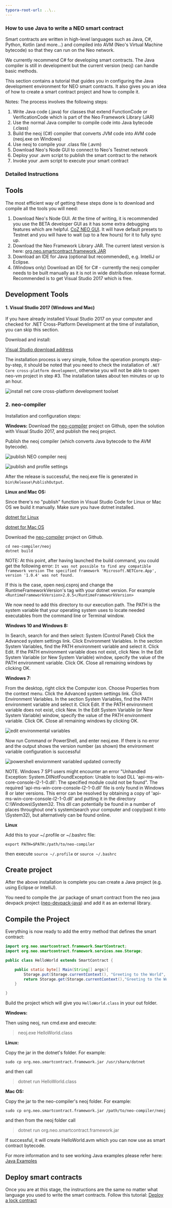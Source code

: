 ```yaml
---
typora-root-url: ..\..
---
```


### How to use Java to write a NEO smart contract

Smart contracts are written in high-level languages such as Java, C#, Python, Kotlin (and more...) and compiled into AVM (Neo's Virtual Machine bytecode) so that they can run on the Neo network.

We currently recommend C# for developing smart contracts. The Java compiler is still in development but the current version (neoj) can handle basic methods.

This section contains a tutorial that guides you in configuring the Java development environment for NEO smart contracts. It also gives you an idea of ​​how to create a smart contract project and how to compile it.

Notes: The process involves the following steps:
1. Write Java code (.java) for classes that extend FunctionCode or VerificationCode which is part of the Neo Framework Library (JAR)
2. Use the normal Java compiler to compile code into Java bytecode (.class)
3. Build the neoj (C#) compiler that converts JVM code into AVM code (neoj.exe on Windows)
4. Use neoj to compile your .class file (.avm)
5. Download Neo's Node GUI to connect to Neo's Testnet network
6. Deploy your .avm script to publish the smart contract to the network
7. Invoke your .avm script to execute your smart contract

### Detailed Instructions

## Tools

The most efficient way of getting these steps done is to download and compile all the tools you will need:

1. Download Neo's Node GUI. At the time of writing, it is recommended you use the BETA developer GUI as it has some extra debugging features which are helpful. [CoZ NEO GUI](https://github.com/CityOfZion/neo-gui-developer). It will have default presets to Testnet and you will have to wait (up to a few hours) for it to fully sync up.
2. Download the Neo Framework Library JAR. The current latest version is here: [org.neo.smartcontract.framework JAR](https://github.com/CityOfZion/neo-java-sdk/blob/master/target/org.neo.smartcontract.framework.jar)
3. Download an IDE for Java (optional but recommended), e.g. IntelliJ or Eclipse.
4. (Windows only) Download an IDE for C# - currently the neoj compiler needs to be built manually as it is not in wide distribution release format. Recommended is to get Visual Studio 2017 which is free.

## Development Tools


#### 1. Visual Studio 2017 (Windows and Mac)

If you have already installed Visual Studio 2017 on your computer and checked for .NET Cross-Platform Development at the time of installation, you can skip this section.

Download and install:

[Visual Studio download address](https://www.visualstudio.com/products/visual-studio-community-vs)

The installation process is very simple, follow the operation prompts step-by-step, it should be noted that you need to check the installation of `.NET Core cross-platform development`, otherwise you will not be able to open neo-vm project in step #3. The installation takes about ten minutes or up to an hour.

![install net core cross-platform development toolset](../assets/install_core_cross_platform_development_toolset.png)

### 2. neo-compiler

Installation and configuration steps:

**Windows:**
Download the [neo-compiler](https://github.com/neo-project/neo-compiler) project on Github, open the solution with Visual Studio 2017, and publish the neoj project.

Publish the neoj compiler (which converts Java bytecode to the AVM bytecode).

![publish NEO compiler neoj](../assets/publish_neo_compiler_neoj.png)

![publish and profile settings](../assets/publish_and_profile_settings.png)

After the release is successful, the neoj.exe file is generated in `bin\Release\PublishOutput`.

**Linux and Mac OS:**

Since there's no "publish" function in Visual Studio Code for Linux or Mac OS we build it manually.
Make sure you have dotnet installed.

[dotnet for Linux](https://docs.microsoft.com/en-us/dotnet/core/linux-prerequisites?tabs=netcore2x#install-net-core-for-ubuntu-1404-ubuntu-1604-ubuntu-1610--linux-mint-17-linux-mint-18-64-bit)

[dotnet for Mac OS](https://docs.microsoft.com/en-us/dotnet/core/macos-prerequisites?tabs=netcore2x#supported-macos-versions)

Download the [neo-compiler](https://github.com/neo-project/neo-compiler) project on Github.

```
cd neo-compiler/neoj
dotnet build
```

NOTE: At this point, after having launched the build command, you could get the following error:
`It was not possible to find any compatible framework version
 The specified framework 'Microsoft.NETCore.App', version '1.0.4' was not found.`

If this is the case, open neoj.csproj and change the RuntimeFrameworkVersion's tag with your dotnet version.
For example `<RuntimeFrameworkVersion>2.0.5</RuntimeFrameworkVersion>`


We now need to add this directory to our execution path. The PATH is the system variable that your operating system uses to locate needed executables from the command line or Terminal window.

**Windows 10 and Windows 8:**

  In Search, search for and then select: System (Control Panel)
  Click the Advanced system settings link.
  Click Environment Variables. In the section System Variables, find the PATH environment variable and select it. Click Edit. If the PATH environment variable does not exist, click New.
  In the Edit System Variable (or New System Variable) window, specify the value of the PATH environment variable. Click OK. Close all remaining windows by clicking OK.

**Windows 7:**

  From the desktop, right click the Computer icon.
  Choose Properties from the context menu.
  Click the Advanced system settings link.
  Click Environment Variables. In the section System Variables, find the PATH environment variable and select it. Click Edit. If the PATH environment variable does not exist, click New.
  In the Edit System Variable (or New System Variable) window, specify the value of the PATH environment variable. Click OK. Close all remaining windows by clicking OK.

![edit environmental variables](../assets/edit_environmental_variables.png)

Now run Command or PowerShell, and enter neoj.exe. If there is no error and the output shows the version number (as shown) the environment variable configuration is successful

![powershell enviornment variabled updated correctly](../assets/powershell_enviornment_variabled_updated_correctly.png)


NOTE. Windows 7 SP1 users might encounter an error "Unhandled Exception: System.DllNotFoundException: Unable to load DLL 'api-ms-win-core-console-l2-1-0.dll': The specified module could not be found". The required 'api-ms-win-core-console-l2-1-0.dll' file is only found in Windows 8 or later versions. This error can be resolved by obtaining a copy of 'api-ms-win-core-console-l2-1-0.dll' and putting it in the directory C:\Windows\System32. This dll can potentially be found in a number of places throughout one's system(search your computer and copy/past it into \System32), but alternatively can be found online.

**Linux**

Add this to your ~/.profile or ~/.bashrc file:

`export PATH=$PATH:/path/to/neo-compiler`

then execute `source ~/.profile` or `source ~/.bashrc`

## Create project

After the above installation is complete you can create a Java project (e.g. using Eclipse or IntelliJ).

You need to compile the .jar package of smart contract from the neo java devpack project ([neo-devpack-java](https://github.com/neo-project/neo-devpack-java)) and add it as an external library.


## Compile the Project

Everything is now ready to add the entry method that defines the smart contract:

```Java
import org.neo.smartcontract.framework.SmartContract;
import org.neo.smartcontract.framework.services.neo.Storage;

public class HelloWorld extends SmartContract {

    public static byte[] Main(String[] args){
        Storage.put(Storage.currentContext(), "Greeting to the World", "Hello World!");
        return Storage.get(Storage.currentContext(),"Greeting to the World");
    }

}
```

Build the project which will give you `HelloWorld.class` in your out folder.

**Windows:**

Then using neoj, run cmd.exe and execute:
> neoj.exe HelloWorld.class

**Linux:**

Copy the jar in the dotnet's folder. For example:

`sudo cp org.neo.smartcontract.framework.jar /usr/share/dotnet`

and then call

> dotnet run HelloWorld.class

**Mac OS:**

Copy the jar to the neo-compiler's neoj folder. For example:

`sudo cp org.neo.smartcontract.framework.jar /path/to/neo-compiler/neoj`

and then from the neoj folder call

> dotnet run org.neo.smartcontract.framework.jar


If successful, it will create HelloWorld.avm which you can now use as smart contract bytecode.

For more information and to see working Java examples please refer here: [Java Examples](https://github.com/neo-project/examples-java)

## Deploy smart contracts

Once you are at this stage, the instructions are the same no matter what language you used to write the smart contracts.
Follow this tutorial: [Deploy a lock contract](../tutorial/Lock2.html)
